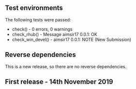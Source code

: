 ## Test environments
The following tests were passed:
- check() - 0 errors, 0 warnings
- check_rhub() - Message aimsir17 0.0.1: OK
- check_win_devel() - aimsir17 0.0.1: NOTE (New Submission)


## Reverse dependencies
This is a new release, so there are no reverse dependencies.

## First release - 14th November 2019

